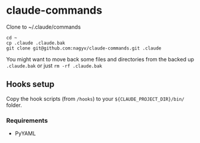 # claude-commands
Clone to ~/.claude/commands

```
cd ~
cp .claude .claude.bak
git clone git@github.com:nagyv/claude-commands.git .claude
```

You might want to move back some files and directories from the backed up `.claude.bak` or just `rm -rf .claude.bak`

## Hooks setup

Copy the hook scripts (from `/hooks`) to your `${CLAUDE_PROJECT_DIR}/bin/` folder.

### Requirements

- PyYAML
